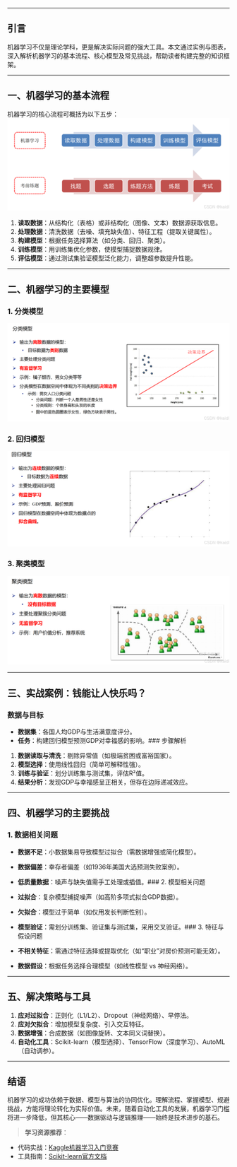 
---
## 引言
机器学习不仅是理论学科，更是解决实际问题的强大工具。本文通过实例与图表，深入解析机器学习的基本流程、核心模型及常见挑战，帮助读者构建完整的知识框架。

---
## 一、机器学习的基本流程
机器学习的核心流程可概括为以下五步：![D:\aaaa\YuqueExportToMarkdown\编程\机器学习\机器学习流程/机器学习流程.assert/10a6da47e07740199306767086deed02.png](./机器学习流程.assert/10a6da47e07740199306767086deed02.png)



1. **读取数据**：从结构化（表格）或非结构化（图像、文本）数据源获取信息。  
2. **处理数据**：清洗数据（去噪、填充缺失值）、特征工程（提取关键属性）。  
3. **构建模型**：根据任务选择算法（如分类、回归、聚类）。  
4. **训练模型**：用训练集优化参数，使模型捕捉数据规律。  
5. **评估模型**：通过测试集验证模型泛化能力，调整超参数提升性能。
---
## 二、机器学习的主要模型
### 1. 分类模型
![D:\aaaa\YuqueExportToMarkdown\编程\机器学习\机器学习流程/机器学习流程.assert/66eda627cd8140f7a78a2fe67f43cae3.png](./机器学习流程.assert/66eda627cd8140f7a78a2fe67f43cae3.png)

### 2. 回归模型
![D:\aaaa\YuqueExportToMarkdown\编程\机器学习\机器学习流程/机器学习流程.assert/3f3a29c7204d4fdeacb8d0494a0f5630.png](./机器学习流程.assert/3f3a29c7204d4fdeacb8d0494a0f5630.png)

### 3. 聚类模型
![D:\aaaa\YuqueExportToMarkdown\编程\机器学习\机器学习流程/机器学习流程.assert/fc259f2c0eb1403a863c461ae1c65a65.png](./机器学习流程.assert/fc259f2c0eb1403a863c461ae1c65a65.png)


---
## 三、实战案例：钱能让人快乐吗？
### 数据与目标

- **数据集**：各国人均GDP与生活满意度评分。  
- **任务**：构建回归模型预测GDP对幸福感的影响。### 步骤解析

1. **数据读取与清洗**：剔除异常值（如极端贫困或富裕国家）。  
2. **模型选择**：使用线性回归（简单可解释性强）。  
3. **训练与验证**：划分训练集与测试集，评估R²值。  
4. **结果分析**：发现GDP与幸福感呈正相关，但存在边际递减效应。


---
## 四、机器学习的主要挑战
### 1. 数据相关问题

- **数据不足**：小数据集易导致模型过拟合（需数据增强或简化模型）。  
- **数据偏差**：幸存者偏差（如1936年美国大选预测失败案例）。  
- **低质量数据**：噪声与缺失值需手工处理或插值。### 2. 模型相关问题

- **过拟合**：复杂模型捕捉噪声（如高阶多项式拟合GDP数据）。  
- **欠拟合**：模型过于简单（如仅用发长判断性别）。  
- **模型验证**：需划分训练集、验证集与测试集，采用交叉验证。### 3. 特征与假设问题

- **不相关特征**：需通过特征选择或提取优化（如“职业”对房价预测可能无效）。  
- **数据假设**：根据任务选择合理模型（如线性模型 vs 神经网络）。
---
## 五、解决策略与工具

1. **应对过拟合**：正则化（L1/L2）、Dropout（神经网络）、早停法。  
2. **应对欠拟合**：增加模型复杂度、引入交互特征。  
3. **数据增强**：合成数据（如图像旋转、文本同义词替换）。  
4. **自动化工具**：Scikit-learn（模型选择）、TensorFlow（深度学习）、AutoML（自动调参）。
---
## 结语
机器学习的成功依赖于数据、模型与算法的协同优化。理解流程、掌握模型、规避挑战，方能将理论转化为实际价值。未来，随着自动化工具的发展，机器学习门槛将进一步降低，但其核心——数据驱动与逻辑推理——始终是技术进步的基石。  
> **学习资源推荐**：  

- 代码实战：[Kaggle机器学习入门竞赛](https://www.kaggle.com/) 
- 工具指南：[Scikit-learn官方文档](https://scikit-learn.org/)
